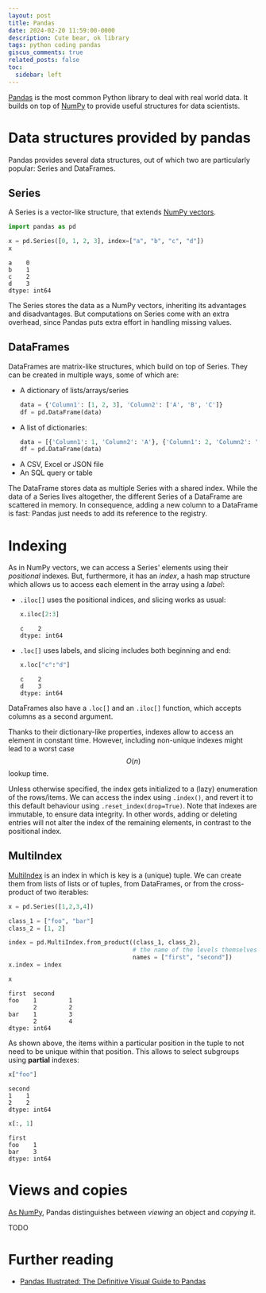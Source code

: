 ```yaml
---
layout: post
title: Pandas
date: 2024-02-20 11:59:00-0000
description: Cute bear, ok library
tags: python coding pandas
giscus_comments: true
related_posts: false
toc:
  sidebar: left
---
```


[Pandas](https://pandas.pydata.org/) is the most common Python library to deal with real world data. It builds on top of [NumPy](../python-vectors) to provide useful structures for data scientists.

# Data structures provided by pandas

Pandas provides several data structures, out of which two are particularly popular: Series and DataFrames.

## Series

A Series is a vector-like structure, that extends [NumPy vectors](../python-vectors#the-inner-workings-of-numpy-arrays).

```python
import pandas as pd

x = pd.Series([0, 1, 2, 3], index=["a", "b", "c", "d"])
x
```

```
a    0
b    1
c    2
d    3
dtype: int64
```

The Series stores the data as a NumPy vectors, inheriting its advantages and disadvantages. But computations on Series come with an extra overhead, since Pandas puts extra effort in handling missing values.

## DataFrames

DataFrames are matrix-like structures, which build on top of Series. They can be created in multiple ways, some of which are:

- A dictionary of lists/arrays/series
  ```python
  data = {'Column1': [1, 2, 3], 'Column2': ['A', 'B', 'C']}
  df = pd.DataFrame(data)
  ```
- A list of dictionaries:
  ```python
  data = [{'Column1': 1, 'Column2': 'A'}, {'Column1': 2, 'Column2': 'B'}, {'Column1': 3, 'Column2': 'C'}]
  df = pd.DataFrame(data)
  ```
- A CSV, Excel or JSON file
- An SQL query or table

The DataFrame stores data as multiple Series with a shared index. While the data of a Series lives altogether, the different Series of a DataFrame are scattered in memory. In consequence, adding a new column to a DataFrame is fast: Pandas just needs to add its reference to the registry.

# Indexing

As in NumPy vectors, we can access a Series' elements using their _positional_ indexes. But, furthermore, it has an _index_, a hash map structure which allows us to access each element in the array using a _label_:

- `.iloc[]` uses the positional indices, and slicing works as usual:
  ```python
  x.iloc[2:3]
  ```
  ```
  c    2
  dtype: int64
  ```
- `.loc[]` uses labels, and slicing includes both beginning and end:
  ```python
  x.loc["c":"d"]
  ```
  ```
  c    2
  d    3
  dtype: int64
  ```

DataFrames also have a `.loc[]` and an `.iloc[]` function, which accepts columns as a second argument.

Thanks to their dictionary-like properties, indexes allow to access an element in constant time. However, including non-unique indexes might lead to a worst case $$O(n)$$ lookup time.

Unless otherwise specified, the index gets initialized to a (lazy) enumeration of the rows/items. We can access the index using `.index()`, and revert it to this default behaviour using `.reset_index(drop=True)`. Note that indexes are immutable, to ensure data integrity. In other words, adding or deleting entries will not alter the index of the remaining elements, in contrast to the positional index.

## MultiIndex

[MultiIndex](https://pandas.pydata.org/docs/user_guide/advanced.html) is an index in which is key is a (unique) tuple. We can create them from lists of lists or of tuples, from DataFrames, or from the cross-product of two iterables:

```python
x = pd.Series([1,2,3,4])

class_1 = ["foo", "bar"]
class_2 = [1, 2]

index = pd.MultiIndex.from_product((class_1, class_2),
                                   # the name of the levels themselves
                                   names = ["first", "second"])
x.index = index

x
```

```
first  second
foo    1         1
       2         2
bar    1         3
       2         4
dtype: int64
```

As shown above, the items within a particular position in the tuple to not need to be unique within that position. This allows to select subgroups using **partial** indexes:

```python
x["foo"]
```

```
second
1    1
2    2
dtype: int64
```

```python
x[:, 1]
```

```
first
foo    1
bar    3
dtype: int64
```

# Views and copies

[As NumPy](../python-vectors#views-copies-and-in-place-operations), Pandas distinguishes between _viewing_ an object and _copying_ it.

TODO

# Further reading

- [Pandas Illustrated: The Definitive Visual Guide to Pandas](https://betterprogramming.pub/pandas-illustrated-the-definitive-visual-guide-to-pandas-c31fa921a43)
